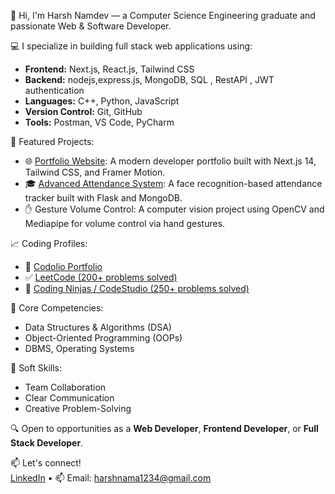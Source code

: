 👋 Hi, I'm Harsh Namdev — a Computer Science Engineering graduate and passionate Web & Software Developer.

💻 I specialize in building full stack web applications using:
- **Frontend:** Next.js, React.js, Tailwind CSS
- **Backend:** nodejs,express.js, MongoDB, SQL , RestAPI , JWT authentication 
- **Languages:** C++, Python, JavaScript
- **Version Control:** Git, GitHub
- **Tools:** Postman, VS Code, PyCharm

🚀 Featured Projects:
- 🌐 [Portfolio Website](https://harsh-portfolio-pearl.vercel.app): A modern developer portfolio built with Next.js 14, Tailwind CSS, and Framer Motion.
- 🎓 [Advanced Attendance System](https://github.com/Harshnama123/advanced_attendance_system): A face recognition-based attendance tracker built with Flask and MongoDB.
- ✋ Gesture Volume Control: A computer vision project using OpenCV and Mediapipe for volume control via hand gestures.

📈 Coding Profiles:
- 🔗 [Codolio Portfolio](https://codolio.com/profile/harsh_namdev)
- ✅ [LeetCode (200+ problems solved)](https://leetcode.com/u/harsh_namdev12/)
- 🔧 [Coding Ninjas / CodeStudio (250+ problems solved)](https://www.naukri.com/code360/profile/harshnama)

🧠 Core Competencies:
- Data Structures & Algorithms (DSA)
- Object-Oriented Programming (OOPs)
- DBMS, Operating Systems

🤝 Soft Skills:
- Team Collaboration
- Clear Communication
- Creative Problem-Solving

🔍 Open to opportunities as a **Web Developer**, **Frontend Developer**, or **Full Stack Developer**.

📫 Let's connect!  
[LinkedIn](https://www.linkedin.com/in/harsh-namdev-b01441264/) • 📫 Email: [harshnama1234@gmail.com](mailto:harshnama1234@gmail.com)

